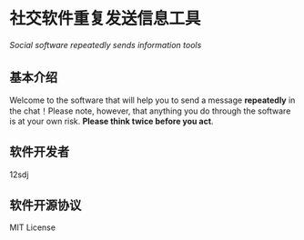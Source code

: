 # 社交软件重复发送信息工具
###### Social software repeatedly sends information tools
## 基本介绍
Welcome to the software that will help you to send a message **repeatedly** in the chat！Please note, however, that anything you do through the software is at your own risk. **Please think twice before you act**.
## 软件开发者
12sdj
## 软件开源协议
MIT License

